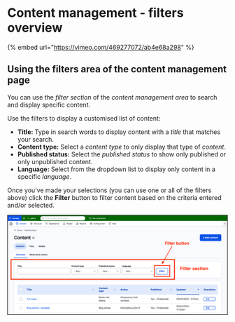 # Content management - filters overview

{% embed url="https://vimeo.com/469277072/ab4e68a298" %}

## Using the filters area of the content management page

You can use the _filter section_ of the _content management area_ to search and display specific content.

Use the filters to display a customised list of content:

* **Title:** Type in search words to display content with a _title_ that matches your search.
* **Content type:** Select a _content type_ to only display that type of _content_.
* **Published status:** Select the _published status_ to show only published or only unpublished content.
* **Language:** Select from the dropdown list to display only content in a specific _language_.

Once you’ve made your selections \(you can use one or all of the filters above\) click the **Filter** button to filter content based on the criteria entered and/or selected.

![Image of Filter section](../.gitbook/assets/Unit-1-Content-Page-Filters-Button.png)

